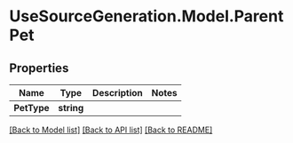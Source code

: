 # UseSourceGeneration.Model.ParentPet

## Properties

Name | Type | Description | Notes
------------ | ------------- | ------------- | -------------
**PetType** | **string** |  | 

[[Back to Model list]](../../README.md#documentation-for-models) [[Back to API list]](../../README.md#documentation-for-api-endpoints) [[Back to README]](../../README.md)

